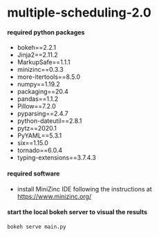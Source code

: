 # multiple-scheduling-2.0

#### required python packages
- bokeh==2.2.1
- Jinja2==2.11.2
- MarkupSafe==1.1.1
- minizinc==0.3.3
- more-itertools==8.5.0
- numpy==1.19.2
- packaging==20.4
- pandas==1.1.2
- Pillow==7.2.0
- pyparsing==2.4.7
- python-dateutil==2.8.1
- pytz==2020.1
- PyYAML==5.3.1
- six==1.15.0
- tornado==6.0.4
- typing-extensions==3.7.4.3

#### required software
- install MiniZinc IDE following the instructions at https://www.minizinc.org/

#### start the local bokeh server to visual the results
```
bokeh serve main.py
```
